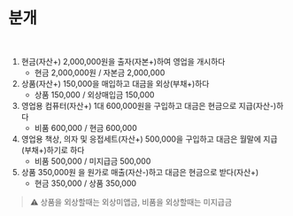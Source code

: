 # 분개

<br/> 

1. 현금(자산+) 2,000,000원을 출자(자본+)하여 영업을 개시하다
   * 현금 2,000,000원 / 자본금 2,000,000
2. 상품(자산+) 150,000을 매입하고 대금을 외상(부채+)하다
   * 상품 150,000 / 외상매입금 150,000
3. 영업용 컴퓨터(자산+) 1대 600,000원을 구입하고 대금은 현금으로 지급(자산-)하다
   * 비품 600,000 / 현금 600,000
4. 영업용 책상, 의자 및 응접세트(자산+) 500,000을 구입하고 대금은 월말에 지급(부채+)하기로 하다
   * 비품 500,000 / 미지급금 500,000
5. 상품 350,000원 을 원가로 매출(자산-)하고 대금은 현금으로 받다(자산+)
   * 현금 350,000 / 상품 350,000



> ⚠️ 상품을 외상할때는 외상미앱금, 비품을 외상할때는 미지급금

